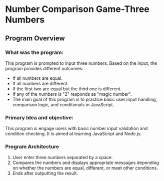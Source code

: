 # Number Comparison Game-Three Numbers

## Program Overview

### What was the program:

This program is prompted to input three numbers. Based on the input, the program provides different outcomes:

- If all numbers are equal.
- If all numbers are different.
- If the first two are equal but the third one is different.
- If any of the numbers is "2" responds as "magic number".
- The main goal of this program is to practice basic user input handling, comparison logic, and conditionals in JavaScript.

### Primary Idea and objective:

This program is engage users with basic number input validation and condition checking. It is aimed at learning JavaScript and Node.js.

### Program Architecture

1. User enter three numbers separated by a space.
2. Compares the numbers and displays appropriate messages depending on whether the numbers are equal, different, or meet other conditions.
3. Ends after outputting the result.
